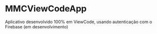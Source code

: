 # MMCViewCodeApp
 Aplicativo desenvolvido 100% em ViewCode, usando autenticação com o Firebase (em desenvolvimento)
